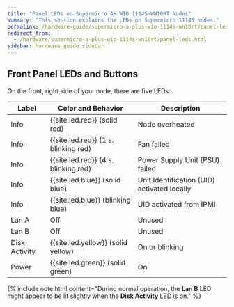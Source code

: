 ```yaml
---
title: "Panel LEDs on Supermicro A+ WIO 1114S-WN10RT Nodes"
summary: "This section explains the LEDs on Supermicro 1114S nodes."
permalink: /hardware-guide/supermicro-a-plus-wio-1114s-wn10rt/panel-leds.html
redirect_from:
  - /hardware/supermicro-a-plus-wio-1114s-wn10rt/panel-leds.html
sidebar: hardware_guide_sidebar
---
```


## Front Panel LEDs and Buttons

On the front, right side of your node, there are five LEDs.

| Label         | Color and Behavior     | Description                                 |
| ------------- | ---------------------- | ------------------------------------------- |
| Info          | {{site.led.red}} (solid red)         | Node overheated                             |          
| Info          | {{site.led.red}} (1 s. blinking red) | Fan failed                                  |
| Info          | {{site.led.red}} (4 s. blinking red) | Power Supply Unit (PSU) failed              |
| Info          | {{site.led.blue}} (solid blue)        | Unit Identification (UID) activated locally |
| Info          | {{site.led.blue}} (blinking blue)     | UID activated from IPMI                     |
| Lan A         | Off                    | Unused                                      |
| Lan B         | Off                    | Unused                                      |
| Disk Activity | {{site.led.yellow}} (solid yellow)      | On or blinking                              |
| Power         | {{site.led.green}} (solid green)       | On                                          |

{% include note.html content="During normal operation, the **Lan B** LED might appear to be lit slightly when the **Disk Activity** LED is on." %}
